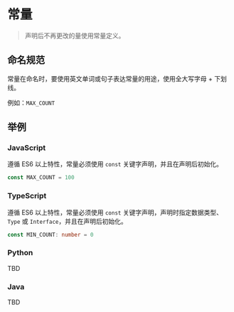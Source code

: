 # 常量
> 声明后不再更改的量使用常量定义。

## 命名规范
常量在命名时，要使用英文单词或句子表达常量的用途，使用全大写字母 + 下划线。

例如：`MAX_COUNT`

## 举例
### JavaScript
遵循 ES6 以上特性，常量必须使用 `const` 关键字声明，并且在声明后初始化。
```javascript
const MAX_COUNT = 100
```

### TypeScript
遵循 ES6 以上特性，常量必须使用 `const` 关键字声明，声明时指定数据类型、 `Type` 或 `Interface`，并且在声明后初始化。
```typescript
const MIN_COUNT: number = 0
```

### Python
TBD

### Java
TBD
